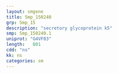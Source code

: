 ```yaml
---
layout: smgene
title: Smp_150240
grp: Smp_15
description: "secretory glycoprotein k5"
smp: Smp_150240.1
uniprot: "G4VF03"
length:   801
cdd: "ns"
kk: ns
categories: sm
---
```

